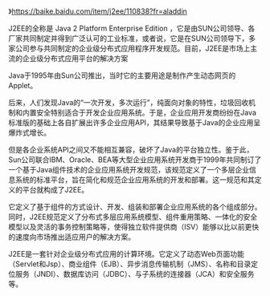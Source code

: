 
》https://baike.baidu.com/item/j2ee/110838?fr=aladdin

J2EE的全称是 Java 2 Platform Enterprise Edition ，它是由SUN公司领导、各厂家共同制定并得到广泛认可的工业标准，或者说，它是在SUN公司领导下，多家公司参与共同制定的企业级分布式应用程序开发规范。目前，J2EE是市场上主流的企业级分布式应用平台的解决方案

Java于1995年由Sun公司推出，当时它的主要用途是制作产生动态网页的Applet。

后来，人们发现Java的“一次开发，多次运行”，纯面向对象的特性，垃圾回收机制和内置安全特别适合于开发企业应用系统。于是，企业应用开发商纷纷在Java标准版的基础上各自扩展出许多企业应用API，其结果导致基于Java的企业应用呈爆炸式增长。

但是各企业系统API之间又不能相互兼容，破坏了Java的平台独立性。鉴于此，Sun公司联合IBM、Oracle、BEA等大型企业应用系统开发商于1999年共同制订了一个基于Java组件技术的企业应用系统开发规范，该规范定义了一个多层企业信息系统的标准平台，旨在简化和规范企业应用系统的开发和部署。这一规范和其定义的平台就构成了J2EE。

它定义了基于组件的方式设计、开发、组装和部署企业应用系统的各个组成部分。同时，J2EE规范定义了分布式多层应用系统模型、组件重用策略、一体化的安全模型以及灵活的事务控制策略等，使得独立软件提供商（ISV）能够以比以前更快的速度向市场推出适应用户的解决方案。

J2EE是一套针对企业级分布式应用的计算环境。它定义了动态Web页面功能（Servlet和Jsp）、商业组件（EJB）、异步消息传输机制（JMS）、名称和目录定位服务（JNDI）、数据库访问（JDBC）、与子系统的连接器（JCA）和安全服务等。


